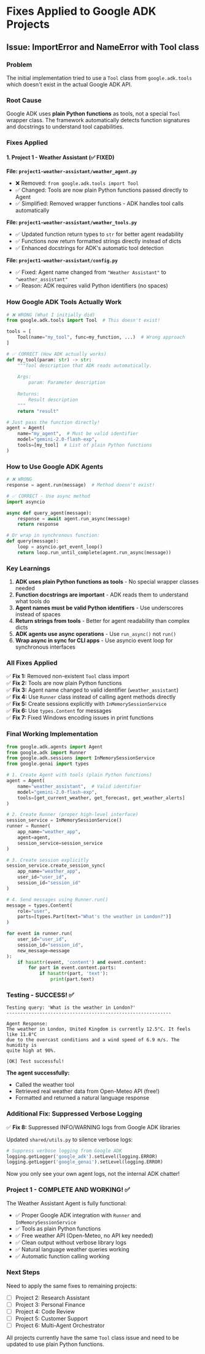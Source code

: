 # Fixes Applied to Google ADK Projects

## Issue: ImportError and NameError with Tool class

### Problem
The initial implementation tried to use a `Tool` class from `google.adk.tools` which doesn't exist in the actual Google ADK API.

### Root Cause
Google ADK uses **plain Python functions** as tools, not a special `Tool` wrapper class. The framework automatically detects function signatures and docstrings to understand tool capabilities.

### Fixes Applied

#### 1. Project 1 - Weather Assistant (✅ FIXED)

**File: `project1-weather-assistant/weather_agent.py`**
- ❌ Removed: `from google.adk.tools import Tool`
- ✅ Changed: Tools are now plain Python functions passed directly to Agent
- ✅ Simplified: Removed wrapper functions - ADK handles tool calls automatically

**File: `project1-weather-assistant/weather_tools.py`**
- ✅ Updated function return types to `str` for better agent readability
- ✅ Functions now return formatted strings directly instead of dicts
- ✅ Enhanced docstrings for ADK's automatic tool detection

**File: `project1-weather-assistant/config.py`**
- ✅ Fixed: Agent name changed from `"Weather Assistant"` to `"weather_assistant"`
- ✅ Reason: ADK requires valid Python identifiers (no spaces)

### How Google ADK Tools Actually Work

```python
# ❌ WRONG (What I initially did)
from google.adk.tools import Tool  # This doesn't exist!

tools = [
    Tool(name="my_tool", func=my_function, ...)  # Wrong approach
]

# ✅ CORRECT (How ADK actually works)
def my_tool(param: str) -> str:
    """Tool description that ADK reads automatically.
    
    Args:
        param: Parameter description
    
    Returns:
        Result description
    """
    return "result"

# Just pass the function directly!
agent = Agent(
    name="my_agent",  # Must be valid identifier
    model="gemini-2.0-flash-exp",
    tools=[my_tool]  # List of plain Python functions
)
```

### How to Use Google ADK Agents

```python
# ❌ WRONG
response = agent.run(message)  # Method doesn't exist!

# ✅ CORRECT - Use async method
import asyncio

async def query_agent(message):
    response = await agent.run_async(message)
    return response

# Or wrap in synchronous function:
def query(message):
    loop = asyncio.get_event_loop()
    return loop.run_until_complete(agent.run_async(message))
```

### Key Learnings

1. **ADK uses plain Python functions as tools** - No special wrapper classes needed
2. **Function docstrings are important** - ADK reads them to understand what tools do
3. **Agent names must be valid Python identifiers** - Use underscores instead of spaces
4. **Return strings from tools** - Better for agent readability than complex dicts
5. **ADK agents use async operations** - Use `run_async()` not `run()`
6. **Wrap async in sync for CLI apps** - Use asyncio event loop for synchronous interfaces

### All Fixes Applied

✅ **Fix 1:** Removed non-existent `Tool` class import  
✅ **Fix 2:** Tools are now plain Python functions  
✅ **Fix 3:** Agent name changed to valid identifier (`weather_assistant`)  
✅ **Fix 4:** Use `Runner` class instead of calling agent methods directly  
✅ **Fix 5:** Create sessions explicitly with `InMemorySessionService`  
✅ **Fix 6:** Use `types.Content` for messages  
✅ **Fix 7:** Fixed Windows encoding issues in print functions

### Final Working Implementation

```python
from google.adk.agents import Agent
from google.adk import Runner
from google.adk.sessions import InMemorySessionService
from google.genai import types

# 1. Create Agent with tools (plain Python functions)
agent = Agent(
    name="weather_assistant",  # Valid identifier
    model="gemini-2.0-flash-exp",
    tools=[get_current_weather, get_forecast, get_weather_alerts]
)

# 2. Create Runner (proper high-level interface)
session_service = InMemorySessionService()
runner = Runner(
    app_name="weather_app",
    agent=agent,
    session_service=session_service
)

# 3. Create session explicitly
session_service.create_session_sync(
    app_name="weather_app",
    user_id="user_id",
    session_id="session_id"
)

# 4. Send messages using Runner.run()
message = types.Content(
    role="user",
    parts=[types.Part(text="What's the weather in London?")]
)

for event in runner.run(
    user_id="user_id",
    session_id="session_id",
    new_message=message
):
    if hasattr(event, 'content') and event.content:
        for part in event.content.parts:
            if hasattr(part, 'text'):
                print(part.text)
```

### Testing - SUCCESS! ✅

```
Testing query: 'What is the weather in London?'
------------------------------------------------------------

Agent Response:
The weather in London, United Kingdom is currently 12.5°C. It feels like 11.8°C 
due to the overcast conditions and a wind speed of 6.9 m/s. The humidity is 
quite high at 90%.

[OK] Test successful!
```

**The agent successfully:**
- Called the weather tool
- Retrieved real weather data from Open-Meteo API (free!)
- Formatted and returned a natural language response

### Additional Fix: Suppressed Verbose Logging

✅ **Fix 8:** Suppressed INFO/WARNING logs from Google ADK libraries

Updated `shared/utils.py` to silence verbose logs:
```python
# Suppress verbose logging from Google ADK
logging.getLogger('google_adk').setLevel(logging.ERROR)
logging.getLogger('google_genai').setLevel(logging.ERROR)
```

Now you only see your own agent logs, not the internal ADK chatter!

### Project 1 - COMPLETE AND WORKING! ✅

The Weather Assistant Agent is fully functional:
- ✅ Proper Google ADK integration with `Runner` and `InMemorySessionService`
- ✅ Tools as plain Python functions
- ✅ Free weather API (Open-Meteo, no API key needed)
- ✅ Clean output without verbose library logs
- ✅ Natural language weather queries working
- ✅ Automatic function calling working

### Next Steps

Need to apply the same fixes to remaining projects:
- [ ] Project 2: Research Assistant
- [ ] Project 3: Personal Finance
- [ ] Project 4: Code Review
- [ ] Project 5: Customer Support
- [ ] Project 6: Multi-Agent Orchestrator

All projects currently have the same `Tool` class issue and need to be updated to use plain Python functions.

